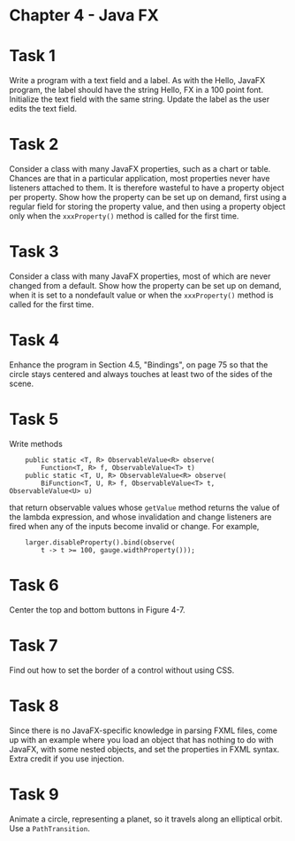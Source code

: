 # Chapter 4 - Java FX

# Task 1
Write a program with a text field and a label. As with the Hello, JavaFX program, the label should have the string 
Hello, FX in a 100 point font. Initialize the text field with the same string. Update the label as the user edits the 
text field.

# Task 2
Consider a class with many JavaFX properties, such as a chart or table. Chances are that in a particular application, 
most properties never have listeners attached to them. It is therefore wasteful to have a property object per property. 
Show how the property can be set up on demand, first using a regular field for storing the property value, and then 
using a property object only when the `xxxProperty()` method is called for the first time.

# Task 3
Consider a class with many JavaFX properties, most of which are never changed from a default. Show how the property can 
be set up on demand, when it is set to a nondefault value or when the `xxxProperty()` method is called for the first 
time.

# Task 4
Enhance the program in Section 4.5, "Bindings", on page 75 so that the circle stays centered and always touches at 
least two of the sides of the scene.

# Task 5
Write methods
```
    public static <T, R> ObservableValue<R> observe(
        Function<T, R> f, ObservableValue<T> t)
    public static <T, U, R> ObservableValue<R> observe(
        BiFunction<T, U, R> f, ObservableValue<T> t, ObservableValue<U> u)
```
that return observable values whose `getValue` method returns the value of the lambda expression, and whose 
invalidation and change listeners are fired when any of the inputs become invalid or change. For example,
```
    larger.disableProperty().bind(observe(
        t -> t >= 100, gauge.widthProperty()));
```

# Task 6
Center the top and bottom buttons in Figure 4-7.

# Task 7
Find out how to set the border of a control without using CSS.

# Task 8
Since there is no JavaFX-specific knowledge in parsing FXML files, come up with an example where you load an object 
that has nothing to do with JavaFX, with some nested objects, and set the properties in FXML syntax. Extra credit if 
you use injection.

# Task 9
Animate a circle, representing a planet, so it travels along an elliptical orbit. Use a `PathTransition`.